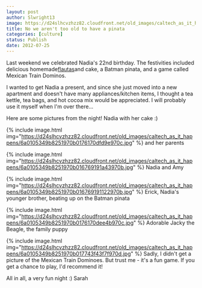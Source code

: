 ```yaml
---
layout: post
author: Slwright13
image: https://d24slhcvzhzz82.cloudfront.net/old_images/caltech_as_it_happens/6a0105349b8251970b0176170df9d5970c.jpg
title: No we aren't too old to have a pinata
categories: [culture]
status: Publish
date: 2012-07-25
---
```


Last weekend we celebrated Nadia's 22nd birthday. The festivities included delicious homemade<a href="https://www.google.com/search?q=flautas&amp;hl=en&amp;sa=X&amp;prmd=imvnse&amp;tbm=isch&amp;tbo=u&amp;source=univ&amp;ei=-mgQUN79Momc9gTG1YCgCQ&amp;ved=0CH8QsAQ&amp;biw=1198&amp;bih=754" target="_self">flautas</a>and cake, a Batman pinata, and a game called Mexican Train Dominos.

I wanted to get Nadia a present, and since she just moved into a new apartment and doesn't have many appliances/kitchen items, I thought a tea kettle, tea bags, and hot cocoa mix would be appreciated. I will probably use it myself when I'm over there...

Here are some pictures from the night!
Nadia with her cake :)


{% include image.html img="https://d24slhcvzhzz82.cloudfront.net/old_images/caltech_as_it_happens/6a0105349b8251970b0176170dfd9e970c.jpg" %}
and her parents


{% include image.html img="https://d24slhcvzhzz82.cloudfront.net/old_images/caltech_as_it_happens/6a0105349b8251970b016769191a43970b.jpg" %}
Nadia and Amy


{% include image.html img="https://d24slhcvzhzz82.cloudfront.net/old_images/caltech_as_it_happens/6a0105349b8251970b016769191122970b.jpg" %}
Erick, Nadia's younger brother, beating up on the Batman pinata


{% include image.html img="https://d24slhcvzhzz82.cloudfront.net/old_images/caltech_as_it_happens/6a0105349b8251970b0176170dee4b970c.jpg" %}
Adorable Jacky the Beagle, the family puppy


{% include image.html img="https://d24slhcvzhzz82.cloudfront.net/old_images/caltech_as_it_happens/6a0105349b8251970b017743f43f7f970d.jpg" %}
Sadly, I didn't get a picture of the Mexican Train Dominoes. But trust me - it's a fun game. If you get a chance to play, I'd recommend it!

All in all, a very fun night :)
Sarah

